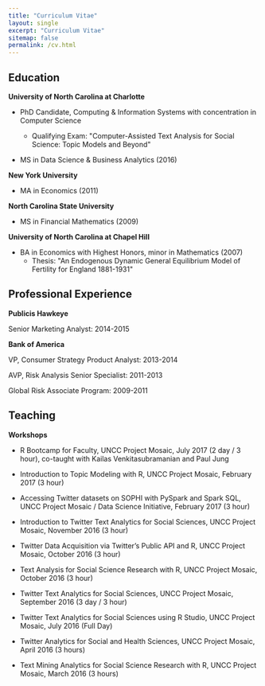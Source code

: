 ```yaml
---
title: "Curriculum Vitae"
layout: single
excerpt: "Curriculum Vitae"
sitemap: false
permalink: /cv.html
---
```


## Education

**University of North Carolina at Charlotte** 

* PhD Candidate, Computing & Information Systems with concentration in Computer Science
  * Qualifying Exam: "Computer-Assisted Text Analysis for Social Science: Topic Models and Beyond"

* MS in Data Science & Business Analytics (2016)

**New York University**

* MA in Economics (2011)

**North Carolina State University**

* MS in Financial Mathematics (2009)

**University of North Carolina at Chapel Hill**

* BA in Economics with Highest Honors, minor in Mathematics (2007) 
  * Thesis: "An Endogenous Dynamic General Equilibrium Model of Fertility for England 1881-1931"

## Professional Experience

**Publicis Hawkeye**

Senior Marketing Analyst: 2014-2015

**Bank of America**

VP, Consumer Strategy Product Analyst: 2013-2014

AVP, Risk Analysis Senior Specialist: 2011-2013

Global Risk Associate Program: 2009-2011

## Teaching

**Workshops**

* R Bootcamp for Faculty, UNCC Project Mosaic, July 2017 (2 day / 3 hour), co-taught with Kailas Venkitasubramanian and Paul Jung

* Introduction to Topic Modeling with R, UNCC Project Mosaic, February 2017 (3 hour)

* Accessing Twitter datasets on SOPHI with PySpark and Spark SQL, UNCC Project Mosaic / Data Science Initiative, February 2017 (3 hour)

* Introduction to Twitter Text Analytics for Social Sciences, UNCC Project Mosaic, November 2016 (3 hour)

* Twitter Data Acquisition via Twitter’s Public API and R, UNCC Project Mosaic, October 2016 (3 hour)

* Text Analysis for Social Science Research with R, UNCC Project Mosaic, October 2016 (3 hour)

* Twitter Text Analytics for Social Sciences, UNCC Project Mosaic, September 2016 (3 day / 3 hour)

* Twitter Text Analytics for Social Sciences using R Studio, UNCC Project Mosaic, July 2016 (Full Day)

* Twitter Analytics for Social and Health Sciences, UNCC Project Mosaic, April 2016 (3 hours)

* Text Mining Analytics for Social Science Research with R, UNCC Project Mosaic, March 2016 (3 hours)